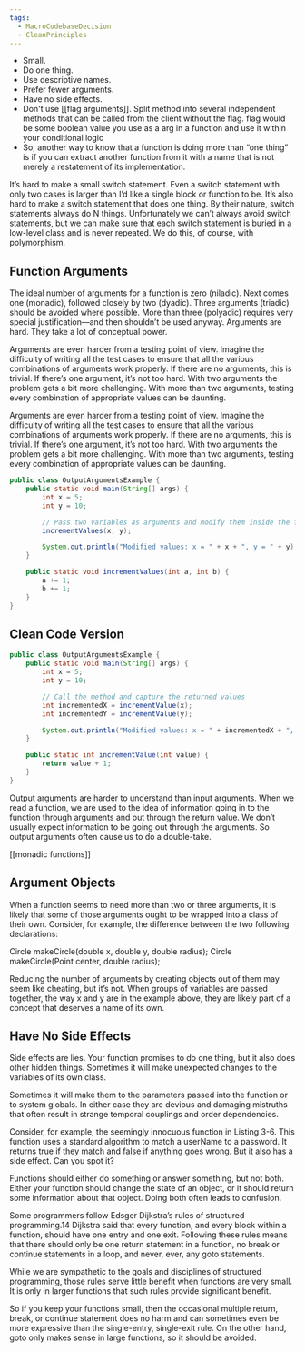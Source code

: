 ```yaml
---
tags:
  - MacroCodebaseDecision
  - CleanPrinciples
---
```

- Small.
- Do one thing.
- Use descriptive names.
- Prefer fewer arguments.
- Have no side effects.
- Don't use [[flag arguments]]. Split method into several independent methods that can be called from the client without the flag.  flag would be some boolean value you use as a arg in a function and use it within your conditional logic 
- So, another way to know that a function is doing more than “one thing” is if you can extract another function from it with a name that is not merely a restatement of its implementation.


It’s hard to make a small switch statement. Even a switch statement with only two cases is larger than I’d like a single block or function to be. It’s also hard to make a switch statement that does one thing. By their nature, switch statements always do  N  things. Unfortunately we can’t always avoid switch statements, but we  can  make sure that each switch statement is buried in a low-level class and is never repeated. We do this, of course, with polymorphism.


 
## Function Arguments
The ideal number of arguments for a function is zero (niladic).  Next comes one (monadic), followed closely  by two (dyadic). Three arguments (triadic) should be avoided where possible. More than  three (polyadic) requires very special justification—and then shouldn’t be used anyway. Arguments are hard. They take a lot of conceptual power.

 
Arguments are even harder from a testing point of view. Imagine the difficulty of writing all the test cases to ensure that all the various combinations of arguments work properly. If there are no arguments, this is trivial. If there’s one argument, it’s not too hard. 
With two arguments the problem gets a bit more challenging. With more than two arguments, testing every combination of appropriate values can be daunting.


 
Arguments are even harder from a testing point of view. Imagine the difficulty of writing all the test cases to ensure that all the various combinations of arguments work properly. If there are no arguments, this is trivial. If there’s one argument, it’s not too hard. 
With two arguments the problem gets a bit more challenging. With more than two arguments, testing every combination of appropriate values can be daunting.


```java
public class OutputArgumentsExample {
    public static void main(String[] args) {
        int x = 5;
        int y = 10;

        // Pass two variables as arguments and modify them inside the function
        incrementValues(x, y);

        System.out.println("Modified values: x = " + x + ", y = " + y);
    }

    public static void incrementValues(int a, int b) {
        a += 1;
        b += 1;
    }
}
```

## Clean Code Version
```java
public class OutputArgumentsExample {
    public static void main(String[] args) {
        int x = 5;
        int y = 10;

        // Call the method and capture the returned values
        int incrementedX = incrementValue(x);
        int incrementedY = incrementValue(y);

        System.out.println("Modified values: x = " + incrementedX + ", y = " + incrementedY);
    }

    public static int incrementValue(int value) {
        return value + 1;
    }
}
```



Output arguments are harder to understand than input arguments. When we read a function, we are used to the idea of information going  in to the function through arguments and  out  through the return value. We don’t usually expect information to be going out through the arguments. So output arguments often cause us to do a double-take.

[[monadic functions]]


## Argument Objects
When a function seems to need more than two or three arguments, it is likely that some of those arguments ought to be wrapped into a class of their own. Consider, for example, the difference between the two following declarations:

Circle makeCircle(double x, double y, double radius); 
Circle makeCircle(Point center, double radius); 

Reducing the number of arguments by creating objects out of them may seem like cheating, but it’s not. When groups of variables are passed together, the way x and y are in the example above, they are likely part of a concept that deserves a name of its own.



## Have No Side Effects
Side effects are lies. Your function promises to do one thing, but it also does other  hidden things. Sometimes it will make unexpected changes to the variables of its own class. 

Sometimes it will make them to the parameters passed into the function or to system globals. In either case they are devious and damaging mistruths that often result in strange temporal couplings and order dependencies. 

Consider, for example, the seemingly innocuous function in Listing 3-6. This function uses a standard algorithm to match a userName to a password. It returns true if they match and false if anything goes wrong. But it also has a side effect. Can you spot it?



Functions should either do something or answer something, but not both. Either your function should change the state of an object, or it should return some information about that object. Doing both often leads to confusion.



Some programmers follow Edsger Dijkstra’s rules of structured programming.14 Dijkstra said that every function, and every block within a function, should have one entry and one exit. Following these rules means that there should only be one return statement in a function, no break or continue statements in a loop, and never,  ever,  any goto statements.


While we are sympathetic to the goals and disciplines of structured programming, those rules serve little benefit when functions are very small. It is only in larger functions that such rules provide significant benefit. 

So if you keep your functions small, then the occasional multiple return, break, or continue statement does no harm and can sometimes even be more expressive than the single-entry, single-exit rule. On the other hand, goto only makes sense in large functions, so it should be avoided.